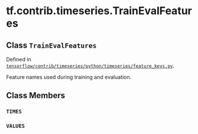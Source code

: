 <div itemscope itemtype="http://developers.google.com/ReferenceObject">
<meta itemprop="name" content="tf.contrib.timeseries.TrainEvalFeatures" />
<meta itemprop="path" content="Stable" />
<meta itemprop="property" content="TIMES"/>
<meta itemprop="property" content="VALUES"/>
</div>

# tf.contrib.timeseries.TrainEvalFeatures

## Class `TrainEvalFeatures`





Defined in [`tensorflow/contrib/timeseries/python/timeseries/feature_keys.py`](https://www.tensorflow.org/code/tensorflow/contrib/timeseries/python/timeseries/feature_keys.py).

Feature names used during training and evaluation.

## Class Members

<h3 id="TIMES"><code>TIMES</code></h3>

<h3 id="VALUES"><code>VALUES</code></h3>

